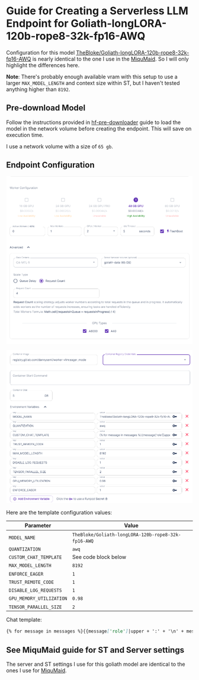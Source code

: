 # Guide for Creating a Serverless LLM Endpoint for Goliath-longLORA-120b-rope8-32k-fp16-AWQ

Configuration for this model [TheBloke/Goliath-longLORA-120b-rope8-32k-fp16-AWQ](https://huggingface.co/TheBloke/Goliath-longLORA-120b-rope8-32k-fp16-AWQ) is nearly identical to the one I use in the [MiquMaid](./miqumaid_guide.md). So I will only highlight the differences here.

**Note**: There's probably enough available vram with this setup to use a larger `MAX_MODEL_LENGTH` and context size within ST, but I haven't tested anything higher than `8192`.

## Pre-download Model

Follow the instructions provided in [hf-pre-downloader](./hf_pre_downloader.md) guide to load the model in the network volume before creating the endpoint. This will save on execution time.

I use a network volume with a size of `65 gb`.

## Endpoint Configuration

![endpoint configuration](image-10.png)

![template configuration](image-11.png)

Here are the template configuration values:

| Parameter | Value |
|-----------|-------|
| `MODEL_NAME` | `TheBloke/Goliath-longLORA-120b-rope8-32k-fp16-AWQ` |
| `QUANTIZATION` | `awq` |
| `CUSTOM_CHAT_TEMPLATE` | See code block below |
| `MAX_MODEL_LENGTH` | `8192` |
| `ENFORCE_EAGER` | `1` |
| `TRUST_REMOTE_CODE` | `1` |
| `DISABLE_LOG_REQUESTS` | `1` |
| `GPU_MEMORY_UTILIZATION` | `0.98` |
| `TENSOR_PARALLEL_SIZE` | `2` |

Chat template:
```markdown
{% for message in messages %}{{message['role']|upper + ':' + '\n' + message['content'] + '\n'}}{% endfor %}\nASSISTANT:\n
```

## See MiquMaid guide for ST and Server settings

The server and ST settings I use for this goliath model are identical to the ones I use for [MiquMaid](./miqumaid_guide.md).